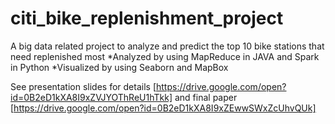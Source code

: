 # citi_bike_replenishment_project

A big data related project to analyze and predict the top 10 bike stations that need replenished most
  *Analyzed by using MapReduce in JAVA and Spark in Python
  *Visualized by using Seaborn and MapBox

See presentation slides for details [https://drive.google.com/open?id=0B2eD1kXA8I9xZVJYOThReU1hTkk] and final paper [https://drive.google.com/open?id=0B2eD1kXA8I9xZEwwSWxZcUhvQUk]
